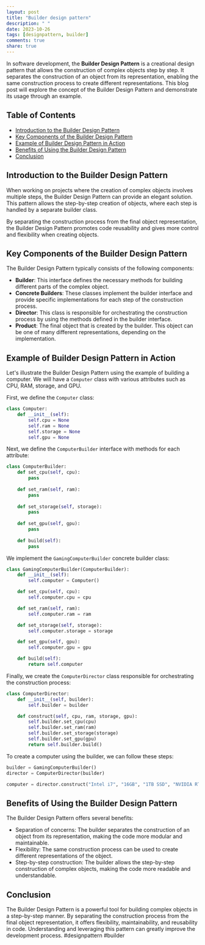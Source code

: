```yaml
---
layout: post
title: "Builder design pattern"
description: " "
date: 2023-10-26
tags: [designpattern, builder]
comments: true
share: true
---
```


In software development, the **Builder Design Pattern** is a creational design pattern that allows the construction of complex objects step by step. It separates the construction of an object from its representation, enabling the same construction process to create different representations. This blog post will explore the concept of the Builder Design Pattern and demonstrate its usage through an example.

## Table of Contents
- [Introduction to the Builder Design Pattern](#introduction-to-the-builder-design-pattern)
- [Key Components of the Builder Design Pattern](#key-components-of-the-builder-design-pattern)
- [Example of Builder Design Pattern in Action](#example-of-builder-design-pattern-in-action)
- [Benefits of Using the Builder Design Pattern](#benefits-of-using-the-builder-design-pattern)
- [Conclusion](#conclusion)

## Introduction to the Builder Design Pattern

When working on projects where the creation of complex objects involves multiple steps, the Builder Design Pattern can provide an elegant solution. This pattern allows the step-by-step creation of objects, where each step is handled by a separate builder class. 

By separating the construction process from the final object representation, the Builder Design Pattern promotes code reusability and gives more control and flexibility when creating objects.

## Key Components of the Builder Design Pattern

The Builder Design Pattern typically consists of the following components:

- **Builder**: This interface defines the necessary methods for building different parts of the complex object.
- **Concrete Builders**: These classes implement the builder interface and provide specific implementations for each step of the construction process.
- **Director**: This class is responsible for orchestrating the construction process by using the methods defined in the builder interface.
- **Product**: The final object that is created by the builder. This object can be one of many different representations, depending on the implementation.

## Example of Builder Design Pattern in Action

Let's illustrate the Builder Design Pattern using the example of building a computer. We will have a `Computer` class with various attributes such as CPU, RAM, storage, and GPU. 

First, we define the `Computer` class:

```python
class Computer:
    def __init__(self):
        self.cpu = None
        self.ram = None
        self.storage = None
        self.gpu = None
```

Next, we define the `ComputerBuilder` interface with methods for each attribute:

```python
class ComputerBuilder:
    def set_cpu(self, cpu):
        pass
    
    def set_ram(self, ram):
        pass
    
    def set_storage(self, storage):
        pass
    
    def set_gpu(self, gpu):
        pass
    
    def build(self):
        pass
```

We implement the `GamingComputerBuilder` concrete builder class:

```python
class GamingComputerBuilder(ComputerBuilder):
    def __init__(self):
        self.computer = Computer()

    def set_cpu(self, cpu):
        self.computer.cpu = cpu

    def set_ram(self, ram):
        self.computer.ram = ram

    def set_storage(self, storage):
        self.computer.storage = storage

    def set_gpu(self, gpu):
        self.computer.gpu = gpu

    def build(self):
        return self.computer
```

Finally, we create the `ComputerDirector` class responsible for orchestrating the construction process:

```python
class ComputerDirector:
    def __init__(self, builder):
        self.builder = builder

    def construct(self, cpu, ram, storage, gpu):
        self.builder.set_cpu(cpu)
        self.builder.set_ram(ram)
        self.builder.set_storage(storage)
        self.builder.set_gpu(gpu)
        return self.builder.build()
```

To create a computer using the builder, we can follow these steps:

```python
builder = GamingComputerBuilder()
director = ComputerDirector(builder)

computer = director.construct("Intel i7", "16GB", "1TB SSD", "NVIDIA RTX 3080")
```

## Benefits of Using the Builder Design Pattern

The Builder Design Pattern offers several benefits:

- Separation of concerns: The builder separates the construction of an object from its representation, making the code more modular and maintainable.
- Flexibility: The same construction process can be used to create different representations of the object.
- Step-by-step construction: The builder allows the step-by-step construction of complex objects, making the code more readable and understandable.

## Conclusion

The Builder Design Pattern is a powerful tool for building complex objects in a step-by-step manner. By separating the construction process from the final object representation, it offers flexibility, maintainability, and reusability in code. Understanding and leveraging this pattern can greatly improve the development process. #designpattern #builder